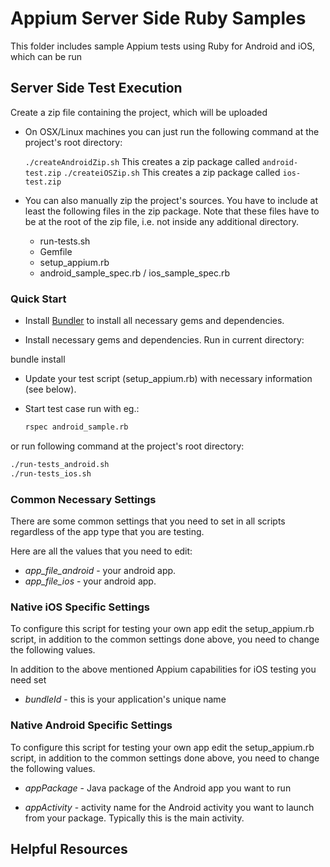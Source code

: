 # Appium Server Side Ruby Samples

This folder includes sample Appium tests using Ruby for Android and iOS, which can be run

## Server Side Test Execution

Create a zip file containing the project, which will be uploaded

* On OSX/Linux machines you can just run the following command at the project's root directory:

    `./createAndroidZip.sh` This creates a zip package called `android-test.zip`
    `./createiOSZip.sh` This creates a zip package called `ios-test.zip`

* You can also manually zip the project's sources. You have to include at least the following files in the zip package.
Note that these files have to be at the root of the zip file, i.e. not inside any additional directory.

  * run-tests.sh
  * Gemfile
  * setup_appium.rb
  * android_sample_spec.rb / ios_sample_spec.rb

### Quick Start

* Install [Bundler](http://bundler.io/) to install all necessary gems
and dependencies.

* Install necessary gems and dependencies. Run in current directory:

bundle install

* Update your test script (setup_appium.rb) with necessary information
(see below).

* Start test case run with eg.:

    ```sh
    rspec android_sample.rb
    ```

or run following command at the project's root directory:

```sh
./run-tests_android.sh
./run-tests_ios.sh
```

### Common Necessary Settings

There are some common settings that you need to set in all scripts
regardless of the app type that you are testing.

Here are all the values that you need to edit:

* *app_file_android* - your android app.
* *app_file_ios* - your android app.

### Native iOS Specific Settings

To configure this script for testing your own app edit the setup_appium.rb script,
in addition to the common settings done above, you need to change the following values.

In addition to the above mentioned Appium capabilities for iOS testing
you need set

* *bundleId* - this is your application's unique name

### Native Android Specific Settings

To configure this script for testing your own app edit the setup_appium.rb script,
in addition to the common settings done above, you need to change the following values.

* *appPackage* - Java package of the Android app you want to run

* *appActivity* - activity name for the Android activity you want to
launch from your package. Typically this is the main activity.

## Helpful Resources